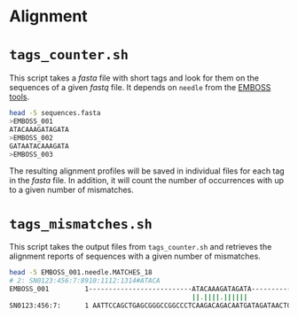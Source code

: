 Alignment
=========


# `tags_counter.sh`

This script takes a *fasta* file with short tags and look for them on the sequences of a given *fastq* file. It depends on `needle` from the [EMBOSS tools](http://www.ebi.ac.uk/Tools/emboss/).

```bash
head -5 sequences.fasta 
>EMBOSS_001
ATACAAAGATAGATA
>EMBOSS_002
GATAATACAAAGATA
>EMBOSS_003
```

The resulting alignment profiles will be saved in individual files for each tag in the *fasta* file. In addition, it will count the number of occurrences with up to a given number of mismatches.


# `tags_mismatches.sh`

This script takes the output files from `tags_counter.sh` and retrieves the alignment reports of sequences with a given number of mismatches.

```bash
head -5 EMBOSS_001.needle.MATCHES_18 
# 2: SN0123:456:7:8910:1112:1314#ATACA
EMBOSS_001         1--------------------------ATACAAAGATAGATA----------     15
                                              ||.||||.||||||  
SN0123:456:7:      1 AATTCCAGCTGAGCGGGCCGGCCCTCAAGACAGACAATGATAGATAACTG     50
```
